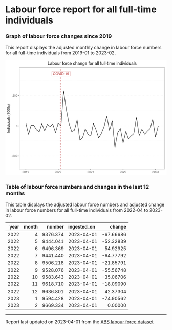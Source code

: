 Labour force report for all full-time individuals
================

### Graph of labour force changes since 2019

This report displays the adjusted monthly change in labour force numbers
for all full-time individuals from 2019-01 to 2023-02.

![](all_full-time_report_files/figure-gfm/unnamed-chunk-2-1.png)<!-- -->

### Table of labour force numbers and changes in the last 12 months

This table displays the adjusted labour force numbers and adjusted
change in labour force numbers for all full-time individuals from
2022-04 to 2023-02.

| year | month |   number | ingested_on |    change |
|-----:|------:|---------:|:------------|----------:|
| 2022 |     4 | 9376.374 | 2023-04-01  | -67.66686 |
| 2022 |     5 | 9444.041 | 2023-04-01  | -52.32839 |
| 2022 |     6 | 9496.369 | 2023-04-01  |  54.92925 |
| 2022 |     7 | 9441.440 | 2023-04-01  | -64.77792 |
| 2022 |     8 | 9506.218 | 2023-04-01  | -21.85791 |
| 2022 |     9 | 9528.076 | 2023-04-01  | -55.56748 |
| 2022 |    10 | 9583.643 | 2023-04-01  | -35.06706 |
| 2022 |    11 | 9618.710 | 2023-04-01  | -18.09090 |
| 2022 |    12 | 9636.801 | 2023-04-01  |  42.37304 |
| 2023 |     1 | 9594.428 | 2023-04-01  | -74.90562 |
| 2023 |     2 | 9669.334 | 2023-04-01  |   0.00000 |

------------------------------------------------------------------------

Report last updated on 2023-04-01 from the [ABS labour force
dataset](https://www.abs.gov.au/statistics/labour/employment-and-unemployment/labour-force-australia/latest-release)
